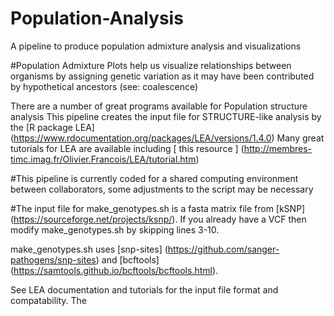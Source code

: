 # Population-Analysis
A pipeline to produce population admixture analysis and visualizations

#Population Admixture Plots help us visualize relationships between organisms by assigning genetic variation as it may have been contributed by hypothetical ancestors (see: coalescence)

There are a number of great programs available for Population structure analysis
This pipeline creates the input file for STRUCTURE-like analysis by the [R package LEA] (https://www.rdocumentation.org/packages/LEA/versions/1.4.0)
Many great tutorials for LEA are available including [ this resource ] (http://membres-timc.imag.fr/Olivier.Francois/LEA/tutorial.htm) 

#This pipeline is currently coded for a shared computing environment between collaborators, some adjustments to the script may be necessary 

#The input file for make_genotypes.sh is a fasta matrix file from [kSNP] (https://sourceforge.net/projects/ksnp/). If you already have a VCF then modify make_genotypes.sh by skipping lines 3-10. 

make_genotypes.sh uses [snp-sites] (https://github.com/sanger-pathogens/snp-sites) and [bcftools] (https://samtools.github.io/bcftools/bcftools.html). 

See LEA documentation and tutorials for the input file format and compatability. The 
